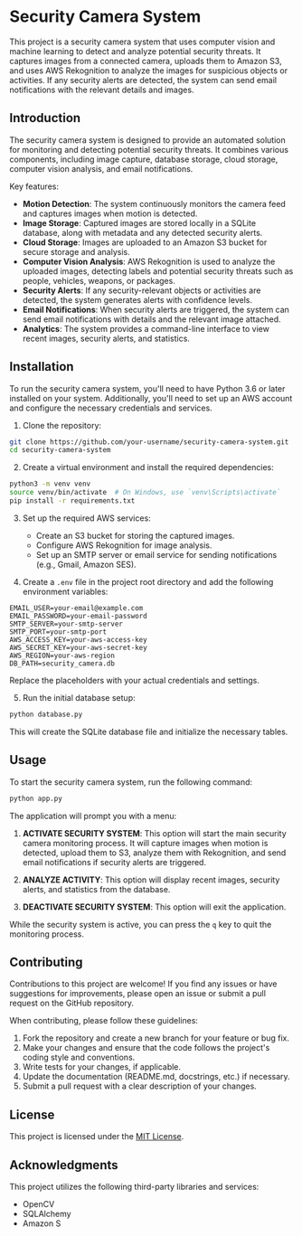 # Security Camera System

This project is a security camera system that uses computer vision and machine learning to detect and analyze potential security threats. It captures images from a connected camera, uploads them to Amazon S3, and uses AWS Rekognition to analyze the images for suspicious objects or activities. If any security alerts are detected, the system can send email notifications with the relevant details and images.

## Introduction

The security camera system is designed to provide an automated solution for monitoring and detecting potential security threats. It combines various components, including image capture, database storage, cloud storage, computer vision analysis, and email notifications.

Key features:

- **Motion Detection**: The system continuously monitors the camera feed and captures images when motion is detected.
- **Image Storage**: Captured images are stored locally in a SQLite database, along with metadata and any detected security alerts.
- **Cloud Storage**: Images are uploaded to an Amazon S3 bucket for secure storage and analysis.
- **Computer Vision Analysis**: AWS Rekognition is used to analyze the uploaded images, detecting labels and potential security threats such as people, vehicles, weapons, or packages.
- **Security Alerts**: If any security-relevant objects or activities are detected, the system generates alerts with confidence levels.
- **Email Notifications**: When security alerts are triggered, the system can send email notifications with details and the relevant image attached.
- **Analytics**: The system provides a command-line interface to view recent images, security alerts, and statistics.

## Installation

To run the security camera system, you'll need to have Python 3.6 or later installed on your system. Additionally, you'll need to set up an AWS account and configure the necessary credentials and services.

1. Clone the repository:

```bash
git clone https://github.com/your-username/security-camera-system.git
cd security-camera-system
```

2. Create a virtual environment and install the required dependencies:

```bash
python3 -m venv venv
source venv/bin/activate  # On Windows, use `venv\Scripts\activate`
pip install -r requirements.txt
```

3. Set up the required AWS services:

   - Create an S3 bucket for storing the captured images.
   - Configure AWS Rekognition for image analysis.
   - Set up an SMTP server or email service for sending notifications (e.g., Gmail, Amazon SES).

4. Create a `.env` file in the project root directory and add the following environment variables:

```
EMAIL_USER=your-email@example.com
EMAIL_PASSWORD=your-email-password
SMTP_SERVER=your-smtp-server
SMTP_PORT=your-smtp-port
AWS_ACCESS_KEY=your-aws-access-key
AWS_SECRET_KEY=your-aws-secret-key
AWS_REGION=your-aws-region
DB_PATH=security_camera.db
```

Replace the placeholders with your actual credentials and settings.

5. Run the initial database setup:

```bash
python database.py
```

This will create the SQLite database file and initialize the necessary tables.

## Usage

To start the security camera system, run the following command:

```bash
python app.py
```

The application will prompt you with a menu:

1. **ACTIVATE SECURITY SYSTEM**: This option will start the main security camera monitoring process. It will capture images when motion is detected, upload them to S3, analyze them with Rekognition, and send email notifications if security alerts are triggered.

2. **ANALYZE ACTIVITY**: This option will display recent images, security alerts, and statistics from the database.

3. **DEACTIVATE SECURITY SYSTEM**: This option will exit the application.

While the security system is active, you can press the `q` key to quit the monitoring process.

## Contributing

Contributions to this project are welcome! If you find any issues or have suggestions for improvements, please open an issue or submit a pull request on the GitHub repository.

When contributing, please follow these guidelines:

1. Fork the repository and create a new branch for your feature or bug fix.
2. Make your changes and ensure that the code follows the project's coding style and conventions.
3. Write tests for your changes, if applicable.
4. Update the documentation (README.md, docstrings, etc.) if necessary.
5. Submit a pull request with a clear description of your changes.

## License

This project is licensed under the [MIT License](LICENSE).

## Acknowledgments

This project utilizes the following third-party libraries and services:

- OpenCV
- SQLAlchemy
- Amazon S